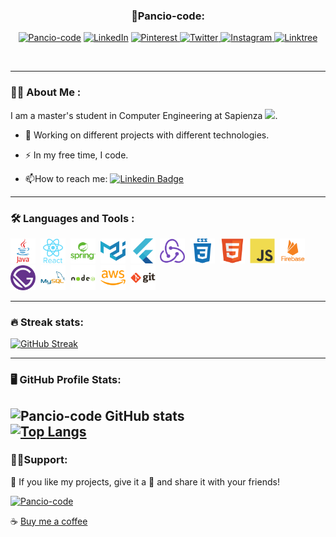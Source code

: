 <div id="header" align="center">
<div id="badges">
  
### 🥇Pancio-code:
  
  <a href="https://github.com/Pancio-code">![Pancio-code](https://img.shields.io/badge/github%20pages-121013?style=for-the-badge&logo=github&logoColor=white)</a>
  <a href="https://www.linkedin.com/in/andrea-panceri-0439b222a">![LinkedIn](https://img.shields.io/badge/linkedin-%230077B5.svg?style=for-the-badge&logo=linkedin&logoColor=white)</a>
  <a href="[https://www.linkedin.com/in/andrea-panceri-0439b222a](https://www.pinterest.it/Pancio__o/)">
    ![Pinterest](https://img.shields.io/badge/Pinterest-%23E60023.svg?style=for-the-badge&logo=Pinterest&logoColor=white)
  </a>
  <a href="https://twitter.com/Pancio__o">
    ![Twitter](https://img.shields.io/badge/Twitter-%231DA1F2.svg?style=for-the-badge&logo=Twitter&logoColor=white)
  </a>
      <a href="https://www.instagram.com/panceri_andrea/">
    ![Instagram](https://img.shields.io/badge/Instagram-%23E4405F.svg?style=for-the-badge&logo=Instagram&logoColor=white)
  </a>
    <a href="https://linktr.ee/Pancio">
    ![Linktree](https://img.shields.io/badge/linktree-1de9b6?style=for-the-badge&logo=linktree&logoColor=white)
  </a>
</div>
<img src="https://komarev.com/ghpvc/?username=pancio-code&style=flat-square&color=blue" alt=""/>
</div>

---

### 👨‍💻 About Me :

I am a master's student in Computer Engineering at Sapienza <img src="https://media.giphy.com/media/WUlplcMpOCEmTGBtBW/giphy.gif" width="30">.

- :seedling: Working on different projects with different technologies.

- :zap: In my free time, I code.

- :mailbox:How to reach me: [![Linkedin Badge](https://img.shields.io/badge/-kakbar-blue?style=flat&logo=Linkedin&logoColor=white)](https://www.linkedin.com/in/andrea-panceri-0439b222a)

---

### 🛠️ Languages and Tools :
<div>
  <img src="https://github.com/devicons/devicon/blob/master/icons/java/java-original-wordmark.svg" title="Java" alt="Java" width="40" height="40"/>&nbsp;
  <img src="https://github.com/devicons/devicon/blob/master/icons/react/react-original-wordmark.svg" title="React" alt="React" width="40" height="40"/>&nbsp;
  <img src="https://github.com/devicons/devicon/blob/master/icons/spring/spring-original-wordmark.svg" title="Spring" alt="Spring" width="40" height="40"/>&nbsp;
  <img src="https://github.com/devicons/devicon/blob/master/icons/materialui/materialui-original.svg" title="Material UI" alt="Material UI" width="40" height="40"/>&nbsp;
  <img src="https://github.com/devicons/devicon/blob/master/icons/flutter/flutter-original.svg" title="Flutter" alt="Flutter" width="40" height="40"/>&nbsp;
  <img src="https://github.com/devicons/devicon/blob/master/icons/redux/redux-original.svg" title="Redux" alt="Redux " width="40" height="40"/>&nbsp;
  <img src="https://github.com/devicons/devicon/blob/master/icons/css3/css3-plain-wordmark.svg"  title="CSS3" alt="CSS" width="40" height="40"/>&nbsp;
  <img src="https://github.com/devicons/devicon/blob/master/icons/html5/html5-original.svg" title="HTML5" alt="HTML" width="40" height="40"/>&nbsp;
  <img src="https://github.com/devicons/devicon/blob/master/icons/javascript/javascript-original.svg" title="JavaScript" alt="JavaScript" width="40" height="40"/>&nbsp;
  <img src="https://github.com/devicons/devicon/blob/master/icons/firebase/firebase-plain-wordmark.svg" title="Firebase" alt="Firebase" width="40" height="40"/>&nbsp;
  <img src="https://github.com/devicons/devicon/blob/master/icons/gatsby/gatsby-original.svg" title="Gatsby"  alt="Gatsby" width="40" height="40"/>&nbsp;
  <img src="https://github.com/devicons/devicon/blob/master/icons/mysql/mysql-original-wordmark.svg" title="MySQL"  alt="MySQL" width="40" height="40"/>&nbsp;
  <img src="https://github.com/devicons/devicon/blob/master/icons/nodejs/nodejs-original-wordmark.svg" title="NodeJS" alt="NodeJS" width="40" height="40"/>&nbsp;
  <img src="https://github.com/devicons/devicon/blob/master/icons/amazonwebservices/amazonwebservices-plain-wordmark.svg" title="AWS" alt="AWS" width="40" height="40"/>&nbsp;
  <img src="https://github.com/devicons/devicon/blob/master/icons/git/git-original-wordmark.svg" title="Git" **alt="Git" width="40" height="40"/>
</div>

---

### 🔥 Streak stats:
[![GitHub Streak](http://github-readme-streak-stats.herokuapp.com?user=pancio-code&theme=highcontrast&border_radius=6.1&date_format=j%20M%5B%20Y%5D)](https://git.io/streak-stats)

---

### 🖥️ GitHub Profile Stats:

![Pancio-code GitHub stats](https://github-readme-stats.vercel.app/api?username=pancio-code&show_icons=true&theme=dark)
<br>
[![Top Langs](https://github-readme-stats.vercel.app/api/top-langs/?username=pancio-code&layout=compact&theme=vision-friendly-dark)](https://github.com/anuraghazra/github-readme-stats)
---

### 🙋‍♂️Support:

💜 If you like my projects, give it a 🌟 and share it with your friends!

<a href="https://github.com/Pancio-code">![Pancio-code](https://img.shields.io/badge/github%20pages-121013?style=for-the-badge&logo=github&logoColor=white)</a>

☕ <a href="https://paypal.me/andreapanceri?country.x=IT&locale.x=it_IT">Buy me a coffee</a>


